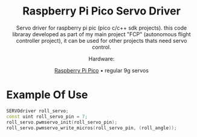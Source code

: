 <div align="center">

# Raspberry Pi Pico Servo Driver

Servo driver for raspberry pi pic (pico c/c++ sdk projects).
this code libraray developed as part of my main project "FCP" (autonomous flight controller project),
it can be used for other projects thats need servo control.

Hardware:

[Raspberry Pi Pico](https://www.raspberrypi.com/products/raspberry-pi-pico/) •
regular 9g servos

</div>

<div>

# Example Of Use

```c++
SERVOdriver roll_servo;
const uint roll_servo_pin = 7;
roll_servo.pwmservo_init(roll_servo_pin);
roll_servo.pwmservo_write_micros(roll_servo_pin, (roll_angle));
```

</div>
